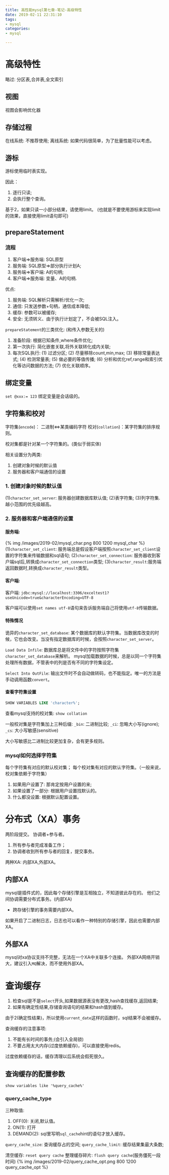 ```yaml
---
title: 高性能mysql第七章-笔记-高级特性
date: 2019-02-11 22:31:10
tags:
- mysql
categories:
- mysql

---
```


# 高级特性
略过: 分区表,合并表,全文索引

## 视图
视图会影响优化器

## 存储过程
在线系统: 不推荐使用;
离线系统: 如果代码很简单，为了批量性能可以考虑。

## 游标
游标使用临时表实现。

因此：
1. 逐行只读;
2. 会执行整个查询。

基于2，如果只读一小部分结果，请使用limit。
(也就是不要使用游标来实现limit的效果，直接使用limit语句即可)

## prepareStatement
### 流程
1. 客户端=>服务端: SQL原型
2. 服务端: SQL原型=>部分执行计划A;
3. 服务端=>客户端: A的句柄;
4. 客户端=>服务端: 变量、A的句柄.

优点:
1. 服务端: SQL解析只需解析/优化一次;
2. 通信: 只发送参数+句柄，通信成本降低;
3. 缓存: 参数可以被缓存;
4. 安全: 无须转义、由于执行计划定了，不会被SQL注入。

`prepareStatement`的三类优化:
(和传入参数无关的)
1. 准备阶段: 根据已知条件,where条件优化;
2. 第一次执行: 简化嵌套关联,将外关联转化成内关联;
3. 每次SQL执行:
(1) 过滤分区;
(2) 尽量移除count,min,max;
(3) 移除常量表达式;
(4) 检测常量表;
(5) 做必要的等值传播;
(6) 分析和优化ref,range和索引优化等访问数据的方法;
(7) 优化关联顺序。

## 绑定变量
`set @xxx:= 123`
绑定变量是会话级的。

## 字符集和校对
字符集(`encode`)： 二进制<=>某类编码字符
校对(`collation`)：某字符集的排序规则。

校对集都是针对某一个字符集的。(类似于弱实体)

相关设置分为两类:
1. 创建对象时候的默认值
2. 服务器和客户端通信的设置

### 1. 创建对象时候的默认值
(1)`character_set_server`: 服务器创建数据库默认值;
(2)表字符集;
(3)列字符集.
越小范围的优先级越高。


### 2. 服务器和客户端通信的设置
#### 服务端:
{% img /images/2019-02/mysql_char.png 800 1200 mysql_char %}
(1)`character_set_client`: 服务端总是假设客户端按照`character_set_client`设置的字符集来传输数据和sql语句;
(2)`character_set_connection`: 服务器收到客户端sql后,转换成`character_set_connection`类型;
(3)`character_result`:服务端返回数据时,转换成`character_result`类型。

#### 客户端:
客户端: `jdbc:mysql://localhost:3306/exceltest1?useUnicode=true&characterEncoding=UTF-8`

客户端可以使用`set names utf-8`语句来告诉服务端自己将使用`utf-8`传输数据。

#### 特殊情况
诡异的`character_set_database`: 某个数据库的默认字符集。当数据库改变的时候，它也会改变。当没有指定数据库的时候，会按照`character_set_server`。

`Load Data Infile`:
数据库总是将文件中的字符按照字符集`character_set_database`来解析。
mysql加载数据的时候，总是以同一个字符集处理所有数据，不管表中的列是否有不同的字符集设定。

`Select Into OutFile`:
输出文件时不会自动做转码，也不能指定。唯一的方法是手动调用函数`convert`。

#### 查看字符集设置
```sql
SHOW VARIABLES LIKE 'character%';
```

查看mysql支持的校对集: `show collation`

一般校对集是字符集加上三种后缀:
`_bin`: 二进制比较;
`_ci`: 忽略大小写(ignore);
`_cs`: 大小写敏感(sensitive)

大小写敏感比二进制比较更加复杂，会有更多规则。

### mysql如何选择字符集
每个字符集有对应的默认校对集；
每个校对集有对应的默认字符集。（一般来说，校对集依赖于字符集）
1. 如果用户设置了: 那肯定按用户设置的来;
2. 如果设置了一部分: 根据用户设置找默认的。
3. 什么都没设置: 根据默认配置设置。

# 分布式（XA）事务
两阶段提交。
协调者+参与者。
1. 所有参与者完成准备工作；
2. 协调者收到所有参与者的回复，提交事务。

两种XA: 内部XA,外部XA。

## 内部XA
mysql是插件式的，因此每个存储引擎是互相独立，不知道彼此存在的。
他们之间协调需要分布式事务。(内部XA)

- 跨存储引擎的事务需要内部XA。

如果开启了二进制日志，日志也可以看作一种特别的存储引擎，因此也需要内部XA。

## 外部XA
mysql对xa协议支持不完整，无法在一个XA中关联多个连接。
外部XA网络开销大，建议引入`MQ`解决，而不使用外部XA。

# 查询缓存

1. 检查sql是不是`select`开头,如果数据源表没有更改,hash查找缓存,返回结果;
2. 如果有确定性结果,存储查询语句的结果和hash值到缓存。

由于2(确定性结果)，所以使用`current_date`这样的函数时，sql结果不会被缓存。

查询缓存的注意事项:
1. 不能有长时间的事务;(会引入全局锁)
2. 不要占用太大内存(过度依赖缓存)，可以直接使用redis。

过度依赖缓存的话，缓存清理以后系统会假死很久。

## 查询缓存的配置参数
`show variables like '%query_cache%'`
### query_cache_type
三种取值:
1. OFF(0): 关闭,默认值。
2. ON(1):  打开
3. DEMAND(2): sql里写明`sql_cache`hint的语句才放入缓存。

`query_cache_size`: 查询缓存占的空间;
`query_cache_limit`: 缓存结果集最大条数;

清空缓存: `reset query cache`
整理缓存碎片: `flush query cache`(服务僵死一段时间)
{% img /images/2019-02/query_cache_opt.png 800 1200 query_cache_opt %}